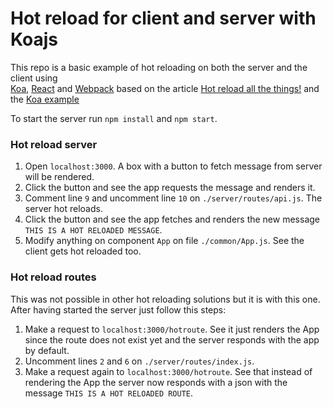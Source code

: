 # Hot reload for client and server with Koajs

This repo is a basic example of hot reloading on both the server and the client using  
[Koa](https://koajs.com/), [React](https://reactjs.org/) and [Webpack](https://webpack.js.org/) based on the article [Hot reload all the things!](https://hackernoon.com/hot-reload-all-the-things-ec0fed8ab0) and the [Koa example](https://github.com/mhaagens/koa-hot-reload)


To start the server run `npm install` and `npm start`.


### Hot reload server

1. Open `localhost:3000`. A box with a button to fetch message from server will be rendered.
2. Click the button and see the app requests the message and renders it.
3. Comment line `9` and uncomment line `10` on `./server/routes/api.js`. The server hot reloads.
4. Click the button and see the app fetches and renders the new message `THIS IS A HOT RELOADED MESSAGE`.
5. Modify anything on component `App` on file `./common/App.js`. See the client gets hot reloaded too.


### Hot reload routes

This was not possible in other hot reloading solutions but it is with this one. After having started
the server just follow this steps:

1. Make a request to `localhost:3000/hotroute`. See it just renders the App since the route does not exist yet and the server responds with the app by default.
2. Uncomment lines `2` and `6` on `./server/routes/index.js`.
3. Make a request again to `localhost:3000/hotroute`. See that instead of rendering the App the server now responds with a json with the message `THIS IS A HOT RELOADED ROUTE`.